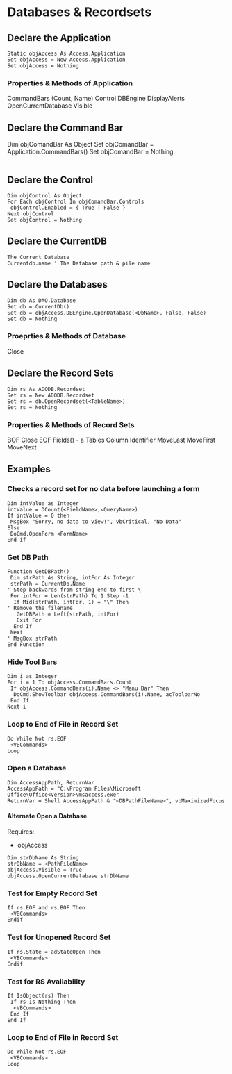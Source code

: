 # Databases & Recordsets

## Declare the Application
```vbscript
Static objAccess As Access.Application
Set objAccess = New Access.Application
Set objAccess = Nothing
```

### Properties & Methods of Application
CommandBars (Count, Name)
Control
DBEngine
DisplayAlerts
OpenCurrentDatabase
Visible

## Declare the Command Bar
Dim objComandBar As Object
Set objComandBar = Application.CommandBars(<MenuName>)
Set objComandBar = Nothing
```vbscript
```

## Declare the Control
```vbscript
Dim objControl As Object
For Each objControl In objComandBar.Controls
 objControl.Enabled = { True | False }
Next objControl
Set objControl = Nothing
```

## Declare the CurrentDB
```vbscript
The Current Database
Currentdb.name ' The Database path & pile name
```

## Declare the Databases
```vbscript
Dim db As DAO.Database
Set db = CurrentDb()
Set db = objAccess.DBEngine.OpenDatabase(<DbName>, False, False)
Set db = Nothing
```

### Proeprties & Methods of Database
Close

## Declare the Record Sets
```vbscript
Dim rs As ADODB.Recordset
Set rs = New ADODB.Recordset
Set rs = db.OpenRecordset(<TableName>)
Set rs = Nothing
```

### Properties & Methods of Record Sets
BOF
Close
EOF
Fields() - a Tables Column Identifier
MoveLast
MoveFirst
MoveNext

## Examples

### Checks a record set for no data before launching a form
```vbscript
Dim intValue as Integer
intValue = DCount(<FieldName>,<QueryName>)
If intValue = 0 then
 MsgBox "Sorry, no data to view!", vbCritical, "No Data"
Else
 DoCmd.OpenForm <FormName>
End if 
```

### Get DB Path
```vbscript
Function GetDBPath()
 Dim strPath As String, intFor As Integer
 strPath = CurrentDb.Name
' Step backwards from string end to first \
 For intFor = Len(strPath) To 1 Step -1
  If Mid(strPath, intFor, 1) = "\" Then
' Remove the filename
   GetDBPath = Left(strPath, intFor)
   Exit For
  End If
 Next
' MsgBox strPath
End Function
```

### Hide Tool Bars
```vbscript
Dim i as Integer
For i = 1 To objAccess.CommandBars.Count
 If objAccess.CommandBars(i).Name <> "Menu Bar" Then
  DoCmd.ShowToolbar objAccess.CommandBars(i).Name, acToolbarNo
 End If
Next i
```

### Loop to End of File in Record Set
```vbscript
Do While Not rs.EOF
 <VBCommands>
Loop
```

### Open a Database
```vbscript
Dim AccessAppPath, ReturnVar
AccessAppPath = "C:\Program Files\Microsoft Office\Office<Version>\msaccess.exe"
ReturnVar = Shell AccessAppPath & "<DBPathFileName>", vbMaximizedFocus
```
#### Alternate Open a Database
Requires:
- objAccess

```vbscript
Dim strDbName As String 
strDbName = <PathFileName>
objAccess.Visible = True
objAccess.OpenCurrentDatabase strDbName
```

### Test for Empty Record Set
```vbscript
If rs.EOF and rs.BOF Then
 <VBCommands>
Endif
```

### Test for Unopened Record Set
```vbscript
If rs.State = adStateOpen Then
 <VBCommands>
Endif
```

### Test for RS Availability
```vbscript
If IsObject(rs) Then
 If rs Is Nothing Then
  <VBCommands>
 End If
End If
```

### Loop to End of File in Record Set
```vbscript
Do While Not rs.EOF
 <VBCommands>
Loop
```

### 
```vbscript
```

### 
```vbscript
```
